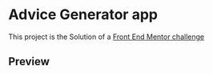 # Advice Generator app

This project is the Solution of a <a href="https://www.frontendmentor.io/challenges/advice-generator-app-QdUG-13db/hub"> Front End Mentor challenge </a>

<h2> Preview </h2>


